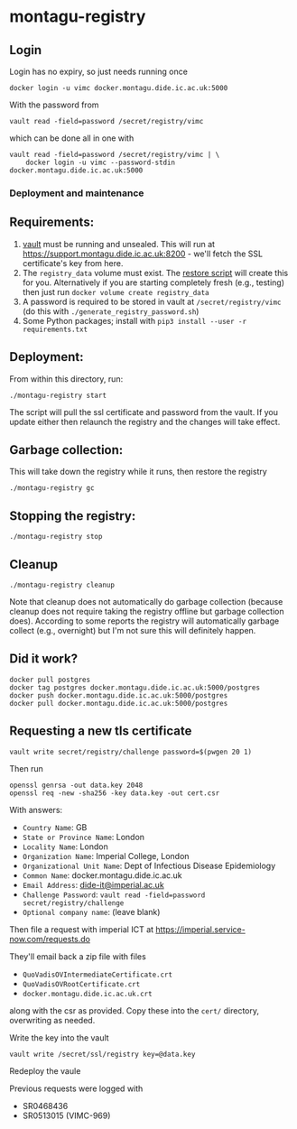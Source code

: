 # montagu-registry

## Login

Login has no expiry, so just needs running once

```
docker login -u vimc docker.montagu.dide.ic.ac.uk:5000
```

With the password from

```
vault read -field=password /secret/registry/vimc
```

which can be done all in one with

```
vault read -field=password /secret/registry/vimc | \
    docker login -u vimc --password-stdin docker.montagu.dide.ic.ac.uk:5000
```

### Deployment and maintenance

## Requirements:

1. [vault](https://github.com/vimc/montagu-vault) must be running and unsealed.  This will run at https://support.montagu.dide.ic.ac.uk:8200 - we'll fetch the SSL certificate's key from here.
2. The `registry_data` volume must exist.  The [restore script](https://github.com/vimc/montagu-backup) will create this for you.  Alternatively if you are starting completely fresh (e.g., testing) then just run `docker volume create registry_data`
3. A password is required to be stored in vault at `/secret/registry/vimc` (do this with `./generate_registry_password.sh`)
4. Some Python packages; install with `pip3 install --user -r requirements.txt`

## Deployment:

From within this directory, run:

```
./montagu-registry start
```

The script will pull the ssl certificate and password from the vault.  If you update either then relaunch the registry and the changes will take effect.

## Garbage collection:

This will take down the registry while it runs, then restore the registry

```
./montagu-registry gc
```

## Stopping the registry:

```
./montagu-registry stop
```

## Cleanup

```
./montagu-registry cleanup
```

Note that cleanup does not automatically do garbage collection (because cleanup does not require taking the registry offline but garbage collection does).  According to some reports the registry will automatically garbage collect (e.g., overnight) but I'm not sure this will definitely happen.

## Did it work?

```
docker pull postgres
docker tag postgres docker.montagu.dide.ic.ac.uk:5000/postgres
docker push docker.montagu.dide.ic.ac.uk:5000/postgres
docker pull docker.montagu.dide.ic.ac.uk:5000/postgres
```

## Requesting a new tls certificate

```
vault write secret/registry/challenge password=$(pwgen 20 1)
```

Then run

```
openssl genrsa -out data.key 2048
openssl req -new -sha256 -key data.key -out cert.csr
```

With answers:

* `Country Name`: GB
* `State or Province Name`: London
* `Locality Name`: London
* `Organization Name`: Imperial College, London
* `Organizational Unit Name`: Dept of Infectious Disease Epidemiology
* `Common Name`: docker.montagu.dide.ic.ac.uk
* `Email Address`: dide-it@imperial.ac.uk
* `Challenge Password`: `vault read -field=password secret/registry/challenge`
* `Optional company name`: (leave blank)

Then file a request with imperial ICT at https://imperial.service-now.com/requests.do

They'll email back a zip file with files

* `QuoVadisOVIntermediateCertificate.crt`
* `QuoVadisOVRootCertificate.crt`
* `docker.montagu.dide.ic.ac.uk.crt`

along with the csr as provided.  Copy these into the `cert/` directory, overwriting as needed.

Write the key into the vault

```
vault write /secret/ssl/registry key=@data.key
```

Redeploy the vaule

Previous requests were logged with

* SR0468436
* SR0513015 (VIMC-969)
